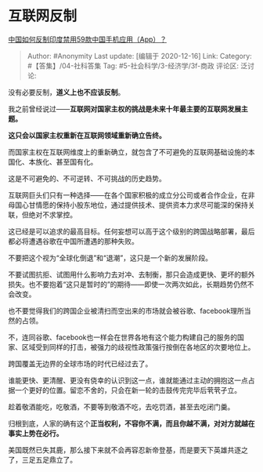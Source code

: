 # 互联网反制
[中国如何反制印度禁用59款中国手机应用（App）？](https://www.zhihu.com/question/404190602/answer/1321104250)

> Author: #Anonymity
> Last update: [编辑于 2020-12-16]
> Link:
> Category: #【答集】/04-社科答集
> Tag: #5-社会科学/3-经济学/3f-商政
> 评论区:
> 泛讨论:

没有必要反制，**道义上也不应该反制**。

我之前曾经说过——**互联网对国家主权的挑战是未来十年最主要的互联网发展主题。**

**这只会以国家主权重新在互联网领域重新确立告终。**

而国家主权在互联网维度上的重新确立，就包含了不可避免的互联网基础设施的本国化、本族化、甚至国有化。

这是不可避免的、不可逆转、不可挑战的历史趋势。

互联网巨头们只有一种选择——在各个国家积极的成立分公司或者合作企业，在非母国心甘情愿的保持小股东地位，通过提供技术、提供资本力求尽可能深的保持关联，但绝对不求掌控。

这已经是可以追求的最高目标。任何妄想可以高于这个级别的跨国战略部署，最后都必将遭遇谷歌在中国所遭遇的那种失败。

不要把这个视为“全球化倒退”和“退潮”，这只是一个新的发展阶段。

不要试图抗拒、试图用什么影响力去对冲、去制衡，那只会造成更快、更坏的额外损失。也不要抱着“这只是暂时的”的期待——即使一次两次如此，长期趋势仍然不会改变。

也不要觉得我们的跨国企业被清扫而空出来的市场就会被谷歌、facebook理所当然的占领。

不，连同谷歌、facebook也一样会在世界各地有这个能力构建自己的服务的国家、区域受到同样的打击，被强力的歧视性政策强行按倒在各地区的次要地位上。

跨国覆盖无边界的全球市场的时代已经过去了。

谁能更快、更清醒、更没有侥幸的认识到这一点，谁就能通过主动的拥抱这一点占据一个更好的位置。留恋不舍的，只会在新一轮的击鼓传完完毕后茕茕孑立。

趁着敬酒能吃，吃敬酒，不要等到敬酒不吃，去吃罚酒，甚至去吃闭门羹。

归根到底，人家的确有这个**正当权利，不容你不满，而且你越不满，对对方就越在事实上势在必行。**

美国既然已失其鹿，那么接下来就不会再容忍新帝登基，而是要天下英雄共逐之了，三足五足鼎立了。
